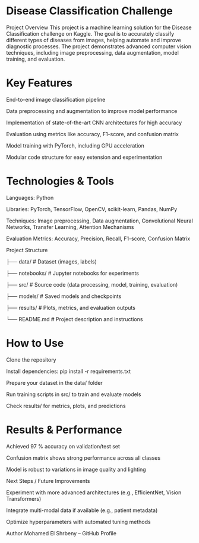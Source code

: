# Disease Classification Challenge

Project Overview
This project is a machine learning solution for the Disease Classification challenge on Kaggle. The goal is to accurately classify different types of diseases from images, helping automate and improve diagnostic processes. The project demonstrates advanced computer vision techniques, including image preprocessing, data augmentation, model training, and evaluation.

# Key Features

End-to-end image classification pipeline

Data preprocessing and augmentation to improve model performance

Implementation of state-of-the-art CNN architectures for high accuracy

Evaluation using metrics like accuracy, F1-score, and confusion matrix

Model training with PyTorch, including GPU acceleration

Modular code structure for easy extension and experimentation

# Technologies & Tools

Languages: Python

Libraries: PyTorch, TensorFlow, OpenCV, scikit-learn, Pandas, NumPy

Techniques: Image preprocessing, Data augmentation, Convolutional Neural Networks, Transfer Learning, Attention Mechanisms

Evaluation Metrics: Accuracy, Precision, Recall, F1-score, Confusion Matrix

Project Structure

├── data/                  # Dataset (images, labels)

├── notebooks/             # Jupyter notebooks for experiments

├── src/                   # Source code (data processing, model, training, evaluation)

├── models/                # Saved models and checkpoints

├── results/               # Plots, metrics, and evaluation outputs

└── README.md              # Project description and instructions


# How to Use

Clone the repository

Install dependencies: pip install -r requirements.txt

Prepare your dataset in the data/ folder

Run training scripts in src/ to train and evaluate models

Check results/ for metrics, plots, and predictions

# Results & Performance

Achieved 97 % accuracy on validation/test set

Confusion matrix shows strong performance across all classes

Model is robust to variations in image quality and lighting

Next Steps / Future Improvements

Experiment with more advanced architectures (e.g., EfficientNet, Vision Transformers)

Integrate multi-modal data if available (e.g., patient metadata)

Optimize hyperparameters with automated tuning methods

Author
Mohamed El Shrbeny – GitHub Profile
